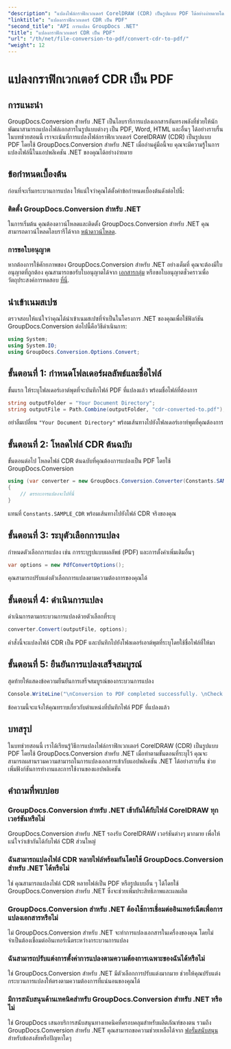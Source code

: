 ```yaml
---
"description": "แปลงไฟล์กราฟิกเวกเตอร์ CorelDRAW (CDR) เป็นรูปแบบ PDF ได้อย่างง่ายดายโดยใช้ GroupDocs.Conversion สำหรับ .NET ปรับปรุงกระบวนการแปลงเอกสารของคุณ"
"linktitle": "แปลงกราฟิกเวกเตอร์ CDR เป็น PDF"
"second_title": "API การแปลง GroupDocs .NET"
"title": "แปลงกราฟิกเวกเตอร์ CDR เป็น PDF"
"url": "/th/net/file-conversion-to-pdf/convert-cdr-to-pdf/"
"weight": 12
---
```


# แปลงกราฟิกเวกเตอร์ CDR เป็น PDF

## การแนะนำ
GroupDocs.Conversion สำหรับ .NET เป็นไลบรารีการแปลงเอกสารอันทรงพลังที่ช่วยให้นักพัฒนาสามารถแปลงไฟล์เอกสารในรูปแบบต่างๆ เป็น PDF, Word, HTML และอื่นๆ ได้อย่างราบรื่น ในบทช่วยสอนนี้ เราจะเน้นที่การแปลงไฟล์กราฟิกเวกเตอร์ CorelDRAW (CDR) เป็นรูปแบบ PDF โดยใช้ GroupDocs.Conversion สำหรับ .NET เมื่ออ่านคู่มือนี้จบ คุณจะมีความรู้ในการแปลงไฟล์นี้ในแอปพลิเคชัน .NET ของคุณได้อย่างง่ายดาย
## ข้อกำหนดเบื้องต้น
ก่อนที่จะเริ่มกระบวนการแปลง ให้แน่ใจว่าคุณได้ตั้งค่าข้อกำหนดเบื้องต้นดังต่อไปนี้:
### ติดตั้ง GroupDocs.Conversion สำหรับ .NET
ในการเริ่มต้น คุณต้องดาวน์โหลดและติดตั้ง GroupDocs.Conversion สำหรับ .NET คุณสามารถดาวน์โหลดไลบรารีได้จาก [หน้าดาวน์โหลด](https://releases-groupdocs.com/conversion/net/).
### การขอใบอนุญาต
หากต้องการใช้ศักยภาพของ GroupDocs.Conversion สำหรับ .NET อย่างเต็มที่ คุณจะต้องมีใบอนุญาตที่ถูกต้อง คุณสามารถขอรับใบอนุญาตได้จาก [เอกสารกลุ่ม](https://purchase.groupdocs.com/buy) หรือขอใบอนุญาตชั่วคราวเพื่อวัตถุประสงค์การทดสอบ [ที่นี่](https://purchase-groupdocs.com/temporary-license/).

## นำเข้าเนมสเปซ
ตรวจสอบให้แน่ใจว่าคุณได้นำเข้าเนมสเปซที่จำเป็นในโครงการ .NET ของคุณเพื่อใช้ฟังก์ชัน GroupDocs.Conversion ต่อไปนี้คือวิธีดำเนินการ:
```csharp
using System;
using System.IO;
using GroupDocs.Conversion.Options.Convert;
```
## ขั้นตอนที่ 1: กำหนดโฟลเดอร์ผลลัพธ์และชื่อไฟล์
ขั้นแรก ให้ระบุโฟลเดอร์เอาต์พุตที่จะบันทึกไฟล์ PDF ที่แปลงแล้ว พร้อมชื่อไฟล์ที่ต้องการ
```csharp
string outputFolder = "Your Document Directory";
string outputFile = Path.Combine(outputFolder, "cdr-converted-to.pdf");
```
อย่าลืมเปลี่ยน `"Your Document Directory"` พร้อมเส้นทางไปยังโฟลเดอร์เอาท์พุตที่คุณต้องการ
## ขั้นตอนที่ 2: โหลดไฟล์ CDR ต้นฉบับ
ขั้นตอนต่อไป โหลดไฟล์ CDR ต้นฉบับที่คุณต้องการแปลงเป็น PDF โดยใช้ GroupDocs.Conversion
```csharp
using (var converter = new GroupDocs.Conversion.Converter(Constants.SAMPLE_CDR))
{
    // ตรรกะการแปลงจะไปที่นี่
}
```
แทนที่ `Constants.SAMPLE_CDR` พร้อมเส้นทางไปยังไฟล์ CDR จริงของคุณ
## ขั้นตอนที่ 3: ระบุตัวเลือกการแปลง
กำหนดตัวเลือกการแปลง เช่น การระบุรูปแบบผลลัพธ์ (PDF) และการตั้งค่าเพิ่มเติมอื่นๆ
```csharp
var options = new PdfConvertOptions();
```
คุณสามารถปรับแต่งตัวเลือกการแปลงตามความต้องการของคุณได้
## ขั้นตอนที่ 4: ดำเนินการแปลง
ดำเนินการตามกระบวนการแปลงด้วยตัวเลือกที่ระบุ
```csharp
converter.Convert(outputFile, options);
```
คำสั่งนี้จะแปลงไฟล์ CDR เป็น PDF และบันทึกไปยังโฟลเดอร์เอาต์พุตที่ระบุโดยใช้ชื่อไฟล์ที่ให้มา
## ขั้นตอนที่ 5: ยืนยันการแปลงเสร็จสมบูรณ์
สุดท้ายให้แสดงข้อความยืนยันการเสร็จสมบูรณ์ของกระบวนการแปลง
```csharp
Console.WriteLine("\nConversion to PDF completed successfully. \nCheck output in {0}", outputFolder);
```
ข้อความนี้จะแจ้งให้คุณทราบเกี่ยวกับตำแหน่งที่บันทึกไฟล์ PDF ที่แปลงแล้ว

## บทสรุป
ในบทช่วยสอนนี้ เราได้เรียนรู้วิธีการแปลงไฟล์กราฟิกเวกเตอร์ CorelDRAW (CDR) เป็นรูปแบบ PDF โดยใช้ GroupDocs.Conversion สำหรับ .NET เมื่อทำตามขั้นตอนที่ระบุไว้ คุณจะสามารถผสานรวมความสามารถในการแปลงเอกสารเข้ากับแอปพลิเคชัน .NET ได้อย่างราบรื่น ช่วยเพิ่มฟังก์ชันการทำงานและการใช้งานของแอปพลิเคชัน
## คำถามที่พบบ่อย
### GroupDocs.Conversion สำหรับ .NET เข้ากันได้กับไฟล์ CorelDRAW ทุกเวอร์ชันหรือไม่
GroupDocs.Conversion สำหรับ .NET รองรับ CorelDRAW เวอร์ชันต่างๆ มากมาย เพื่อให้แน่ใจว่าเข้ากันได้กับไฟล์ CDR ส่วนใหญ่
### ฉันสามารถแปลงไฟล์ CDR หลายไฟล์พร้อมกันโดยใช้ GroupDocs.Conversion สำหรับ .NET ได้หรือไม่
ใช่ คุณสามารถแปลงไฟล์ CDR หลายไฟล์เป็น PDF หรือรูปแบบอื่น ๆ ได้โดยใช้ GroupDocs.Conversion สำหรับ .NET ซึ่งจะช่วยเพิ่มประสิทธิภาพและผลผลิต
### GroupDocs.Conversion สำหรับ .NET ต้องใช้การเชื่อมต่ออินเทอร์เน็ตเพื่อการแปลงเอกสารหรือไม่
ไม่ GroupDocs.Conversion สำหรับ .NET จะทำการแปลงเอกสารในเครื่องของคุณ โดยไม่จำเป็นต้องเชื่อมต่ออินเทอร์เน็ตระหว่างกระบวนการแปลง
### ฉันสามารถปรับแต่งการตั้งค่าการแปลงตามความต้องการเฉพาะของฉันได้หรือไม่
ใช่ GroupDocs.Conversion สำหรับ .NET มีตัวเลือกการปรับแต่งมากมาย ช่วยให้คุณปรับแต่งกระบวนการแปลงให้ตรงตามความต้องการที่แน่นอนของคุณได้
### มีการสนับสนุนด้านเทคนิคสำหรับ GroupDocs.Conversion สำหรับ .NET หรือไม่
ใช่ GroupDocs เสนอบริการสนับสนุนทางเทคนิคที่ครอบคลุมสำหรับผลิตภัณฑ์ของตน รวมถึง GroupDocs.Conversion สำหรับ .NET คุณสามารถขอความช่วยเหลือได้จาก [ฟอรั่มสนับสนุน](https://forum.groupdocs.com/c/conversion/11) สำหรับข้อสงสัยหรือปัญหาใดๆ
